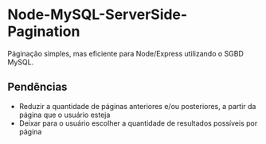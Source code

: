 # Node-MySQL-ServerSide-Pagination
 
Páginação simples, mas eficiente para Node/Express utilizando o SGBD MySQL.

## Pendências
- Reduzir a quantidade de páginas anteriores e/ou posteriores, a partir da página que o usuário esteja
- Deixar para o usuário escolher a quantidade de resultados possíveis por página
